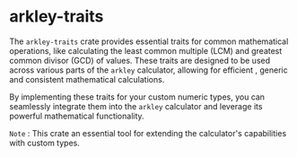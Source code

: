 # arkley-traits

The `arkley-traits` crate provides essential traits for common mathematical operations, like calculating the least common multiple (LCM) and greatest common divisor (GCD) of values. These traits are designed to be used across various parts of the `arkley` calculator, allowing for efficient , generic and consistent mathematical calculations.

By implementing these traits for your custom numeric types, you can seamlessly integrate them into the `arkley` calculator and leverage its powerful mathematical functionality.

`Note` : This crate an essential tool for extending the calculator's capabilities with custom types.